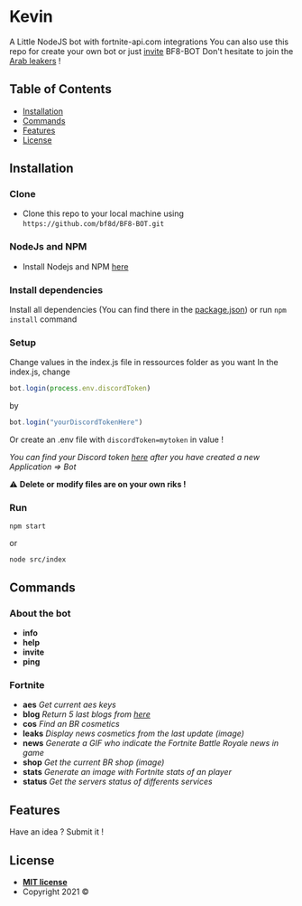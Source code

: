 # Kevin

A Little NodeJS bot with fortnite-api.com integrations
You can also use this repo for create your own bot or just [invite](https://discord.com/oauth2/authorize?client_id=904155297340358676&scope=bot&permissions=322624) BF8-BOT
Don't hesitate to join the [Arab leakers](https://discord.gg/fvp9BjCz) !

## Table of Contents
- [Installation](#installation)
- [Commands](#commands)
- [Features](#features)
- [License](#license)

## Installation
### Clone

- Clone this repo to your local machine using `https://github.com/bf8d/BF8-BOT.git`

### NodeJs and NPM

- Install Nodejs and NPM [here](https://nodejs.org/en/)

### Install dependencies

Install all dependencies (You can find there in the [package.json](https://github.com/Horziox/Kevin/blob/master/package.json)) or run `npm install` command

### Setup
Change values in the index.js file in ressources folder as you want
In the index.js, change
```javascript
bot.login(process.env.discordToken)
```
by
```javascript
bot.login("yourDiscordTokenHere")
```
Or create an .env file with `discordToken=mytoken` in value !

*You can find your Discord token [here](https://discord.com/developers/applications) after you have created a new Application => Bot*


:warning: __**Delete or modify files are on your own riks !**__

### Run
```
npm start
```
or
```
node src/index
```


## Commands
### About the bot
- **info**
- **help**
- **invite**
- **ping**
### Fortnite
- **aes** *Get current aes keys*
- **blog** *Return 5 last blogs from [here](https://www.epicgames.com/fortnite/en-US/news)*
- **cos** *Find an BR cosmetics*
- **leaks** *Display news cosmetics from the last update (image)*
- **news** *Generate a GIF who indicate the Fortnite Battle Royale news in game*
- **shop** *Get the current BR shop (image)*
- **stats** *Generate an image with Fortnite stats of an player*
- **status** *Get the servers status of differents services*


## Features
Have an idea ?
Submit it !

## License

- **[MIT license](http://opensource.org/licenses/mit-license.php)**
- Copyright 2021 ©
